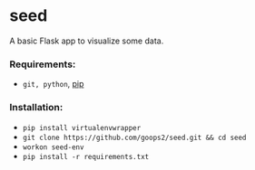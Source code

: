 # seed
A basic Flask app to visualize some data.

### Requirements: 
- `git, python`, [pip](http://stackoverflow.com/a/30017353/6031066)

### Installation: 
- `pip install virtualenvwrapper`
- `git clone https://github.com/goops2/seed.git && cd seed`
- `workon seed-env`
- `pip install -r requirements.txt`


